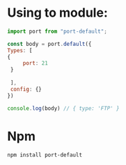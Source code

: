 # Using to module:

```js
import port from "port-default";

const body = port.default({
Types: [
{
     port: 21
 }
 
 ],
 config: {}
})

console.log(body) // { type: 'FTP' }
```

# Npm
```npm
npm install port-default
```
